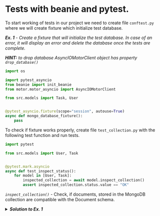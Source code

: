 # Tests with beanie and pytest.

To start working of tests in our project we need to create file `conftest.py` where we will create fixture which initialize test database. 

***Ex. 1*** - *Create a fixture that will initialize the test database. In case of an error, it will display an error and delete the database once the tests are complete.*

***HINT:*** *to drop database AsyncIOMotorClient object has property `drop_database()`*

```python
import os

import pytest_asyncio
from beanie import init_beanie
from motor.motor_asyncio import AsyncIOMotorClient

from src.models import Task, User


@pytest_asyncio.fixture(scope="session", autouse=True)
async def mongo_database_fixture():
    pass

```

To check if fixture works properly, create file `test_collection.py` with the following test function and run tests.

```python
import pytest

from src.models import User, Task


@pytest.mark.asyncio
async def test_inspect_status():
    for model in [User, Task]:
        inspected_collection = await model.inspect_collection()
        assert inspected_collection.status.value == "OK"

```

*`inspect_collection()`* - Check, if documents, stored in the MongoDB collection are compatible with the Document schema.

<details><summary><b><i>Solution to Ex. 1</i></b></summary>

```python
import os

import pytest_asyncio
from beanie import init_beanie
from motor.motor_asyncio import AsyncIOMotorClient

from src.models import Task, User


@pytest_asyncio.fixture(scope="session", autouse=True)
async def mongo_database_fixture():
    try:
        client = AsyncIOMotorClient(os.getenv("MONGODB_URI"))
        await init_beanie(
            document_models=[User, Task],
            database=client.tests,
            multiprocessing_mode=True,
        )
    except Exception as e:
        print(e)
    finally:
        client.drop_database(client.tests)

```

</details>